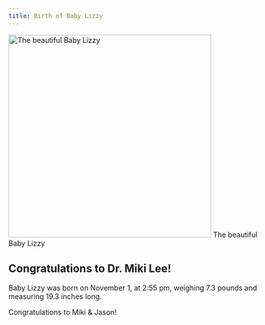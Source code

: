 ```yaml
---
title: Birth of Baby Lizzy
---
```


<div class="flex flex-col justify-center items-center p-4">
    <img src="../blog/2012/Lizzy.jpg" alt="The beautiful Baby Lizzy" style="height:400px" class="rounded-md shadow-sm"/>
    <span class="opacity-70 text-xs" style="margin-top:5px">The beautiful Baby Lizzy</span>
</div>

## Congratulations to Dr. Miki Lee!

Baby Lizzy was born on November 1, at 2:55 pm, weighing 7.3 pounds and measuring 19.3 inches long.

Congratulations to Miki & Jason!
